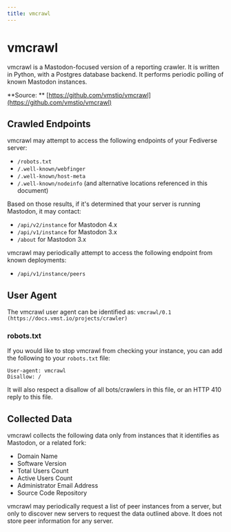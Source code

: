 ```yaml
---
title: vmcrawl
---
```


# vmcrawl

vmcrawl is a Mastodon-focused version of a reporting crawler.
It is written in Python, with a Postgres database backend.
It performs periodic polling of known Mastodon instances.

**Source: ** [https://github.com/vmstio/vmcrawl](https://github.com/vmstio/vmcrawl)

## Crawled Endpoints

vmcrawl may attempt to access the following endpoints of your Fediverse server:

- `/robots.txt`
- `/.well-known/webfinger`
- `/.well-known/host-meta`
- `/.well-known/nodeinfo` (and alternative locations referenced in this document)

Based on those results, if it's determined that your server is running Mastodon, it may contact:

- `/api/v2/instance` for Mastodon 4.x
- `/api/v1/instance` for Mastodon 3.x
- `/about` for Mastodon 3.x

vmcrawl may periodically attempt to access the following endpoint from known deployments:

- `/api/v1/instance/peers`

## User Agent

The vmcrawl user agent can be identified as: `vmcrawl/0.1 (https://docs.vmst.io/projects/crawler)`

### robots.txt

If you would like to stop vmcrawl from checking your instance, you can add the following to your `robots.txt` file:

```
User-agent: vmcrawl
Disallow: /
```

It will also respect a disallow of all bots/crawlers in this file, or an HTTP 410 reply to this file.

## Collected Data

vmcrawl collects the following data only from instances that it identifies as Mastodon, or a related fork:

- Domain Name
- Software Version
- Total Users Count
- Active Users Count
- Administrator Email Address
- Source Code Repository

vmcrawl may periodically request a list of peer instances from a server, but only to discover new servers to request the data outlined above.
It does not store peer information for any server.
